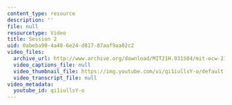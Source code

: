 ```yaml
---
content_type: resource
description: ''
file: null
resourcetype: Video
title: Session 2
uid: 0abeba90-4a48-6e24-d817-87aaf9aa02c2
video_files:
  archive_url: http://www.archive.org/download/MIT21H.931S04/mit-ocw-21h931-mccants-31mar2004-220k.mp4
  video_captions_file: null
  video_thumbnail_file: https://img.youtube.com/vi/qi1iullsY-o/default.jpg
  video_transcript_file: null
video_metadata:
  youtube_id: qi1iullsY-o
---
```

